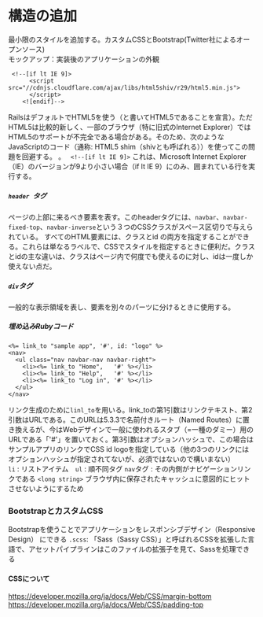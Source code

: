 # 構造の追加
最小限のスタイルを追加する。カスタムCSSとBootstrap(Twitter社によるオープンソース)<br>
モックアップ：実装後のアプリケーションの外観
```
 <!--[if lt IE 9]>
      <script src="//cdnjs.cloudflare.com/ajax/libs/html5shiv/r29/html5.min.js">
      </script>
    <![endif]-->
```
RailsはデフォルトでHTML5を使う（<!DOCTYPE html>と書いてHTML5であることを宣言）。ただHTML5は比較的新しく、一部のブラウザ（特に旧式のInternet Explorer）ではHTML5のサポートが不完全である場合がある。そのため、次のようなJavaScriptのコード（通称: HTML5 shim（shivとも呼ばれる））を使ってこの問題を回避する。 。
``` <!--[if lt IE 9]>```
これは、Microsoft Internet Explorer（IE）のバージョンが9より小さい場合（if lt IE 9）にのみ、囲まれている行を実行する。<br>
##### ```header ```タグ
ページの上部に来るべき要素を表す。このheaderタグには、```navbar```、```navbar-fixed-top```、```navbar-inverse```という３つのCSSクラスがスペース区切りで与えられている。
すべてのHTML要素には、クラスとid の両方を指定することができる。これらは単なるラベルで、CSSでスタイルを指定するときに便利だ。クラスとidの主な違いは、クラスはページ内で何度でも使えるのに対し、idは一度しか使えない点だ。
##### ```div```タグ
一般的な表示領域を表し、要素を別々のパーツに分けるときに使用する。
##### 埋め込みRubyコード
```
<%= link_to "sample app", '#', id: "logo" %>
<nav>
  <ul class="nav navbar-nav navbar-right">
    <li><%= link_to "Home",   '#' %></li>
    <li><%= link_to "Help",   '#' %></li>
    <li><%= link_to "Log in", '#' %></li>
  </ul>
</nav>
```
リンク生成のために```linl_to```を用いる。link_toの第1引数はリンクテキスト、第2引数はURLである。このURLは5.3.3で名前付きルート（Named Routes）に置き換えるが、今はWebデザインで一般に使われるスタブ（=一種のダミー）用のURLである「'#'」を置いておく。第3引数はオプションハッシュで、この場合はサンプルアプリのリンクでCSS id logoを指定している（他の3つのリンクにはオプションハッシュが指定されてないが、必須ではないので構いまない）<br>
```li``` : リストアイテム　```ul``` : 順不同タグ
```nav```タグ : その内側がナビゲーションリンクである
```<long string>```
ブラウザ内に保存されたキャッシュに意図的にヒットさせないようにするため
### BootstrapとカスタムCSS
Bootstrapを使うことでアプリケーションをレスポンシブデザイン（Responsive Design） にできる
```.scss```: 「Sass（Sassy CSS）」と呼ばれるCSSを拡張した言語で、アセットパイプラインはこのファイルの拡張子を見て、Sassを処理できる
#### CSSについて
https://developer.mozilla.org/ja/docs/Web/CSS/margin-bottom
https://developer.mozilla.org/ja/docs/Web/CSS/padding-top
